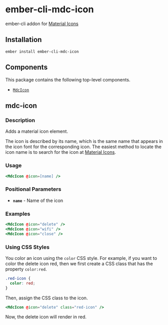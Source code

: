 ember-cli-mdc-icon
======================

ember-cli addon for [Material Icons](https://material.io/tools/icons/)

Installation
------------

    ember install ember-cli-mdc-icon

Components
-----------

This package contains the following top-level components.

* [`MdcIcon`](#MdcIcon)

mdc-icon
---------------------

### Description

Adds a material icon element. 

The icon is described by its name, which is the same name that appears in the icon 
font for the corresponding icon. The easiest method to locate the icon name is to 
search for the icon at [Material Icons](https://material.io/tools/icons/).

### Usage

```handlebars
<MdcIcon @icon=[name] />
```

### Positional Parameters

* **`name`** - Name of the icon

### Examples

```handlebars
<MdcIcon @icon="delete" />
<MdcIcon @icon="wifi" />
<MdcIcon @icon="close" />
```

### Using CSS Styles

You color an icon using the `color` CSS style. For example, if you want to color the 
delete icon red, then we first create a CSS class that has the property `color:red`.

```css
.red-icon {
  color: red;
}
```

Then, assign the CSS class to the icon.

```handlebars
<MdcIcon @icon="delete" class="red-icon" />
```

Now, the delete icon will render in red.
